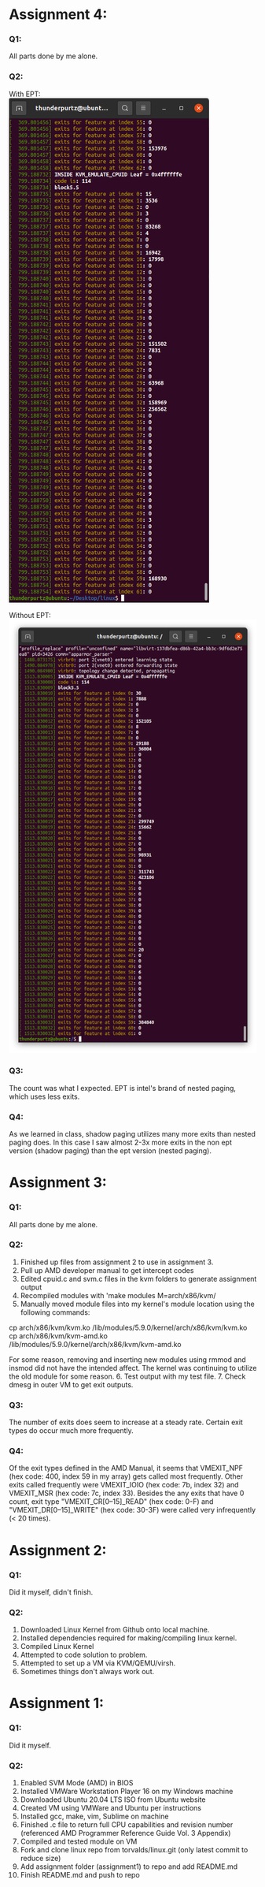 # Assignment 4:

### Q1:
All parts done by me alone.

### Q2:
With EPT:  
![output-ept](a4ept.png)


Without EPT:  
![output-noept](a4noept.png)

### Q3:
The count was what I expected. EPT is intel's brand of nested paging, which uses less exits. 

### Q4:
As we learned in class, shadow paging utilizes many more exits than nested paging does. In this case I saw almost 2-3x more exits in the non ept version (shadow paging) than the ept version (nested paging). 

# Assignment 3:

### Q1:
All parts done by me alone. 

### Q2:
1. Finished up files from assignment 2 to use in assignment 3.
2. Pull up AMD developer manual to get intercept codes 
3. Edited cpuid.c and svm.c files in the kvm folders to generate assignment output
4. Recompiled modules with 'make modules M=arch/x86/kvm/
5. Manually moved module files into my kernel's module location using the following commands:

cp arch/x86/kvm/kvm.ko /lib/modules/5.9.0/kernel/arch/x86/kvm/kvm.ko
cp arch/x86/kvm/kvm-amd.ko /lib/modules/5.9.0/kernel/arch/x86/kvm/kvm-amd.ko

For some reason, removing and inserting new modules using rmmod and insmod did not have the intended affect. The kernel was continuing to utilize the old module for some reason. 
6. Test output with my test file.
7. Check dmesg in outer VM to get exit outputs. 

### Q3: 
The number of exits does seem to increase at a steady rate. Certain exit types do occur much more frequently.

### Q4:
Of the exit types defined in the AMD Manual, it seems that VMEXIT_NPF (hex code: 400, index 59 in my array) gets called most frequently. Other exits called frequently were VMEXIT_IOIO (hex code: 7b, index 32) and VMEXIT_MSR (hex code: 7c, index 33). Besides the any exits that have 0 count, exit type "VMEXIT_CR[0–15]_READ" (hex code: 0-F) and "VMEXIT_DR[0–15]_WRITE" (hex code: 30-3F) were called very infrequently (< 20 times).

# Assignment 2:

### Q1: 

Did it myself, didn't finish.

### Q2:
1. Downloaded Linux Kernel from Github onto local machine.
2. Installed dependencies required for making/compiling linux kernel.
3. Compiled Linux Kernel
4. Attempted to code solution to problem.
5. Attempted to set up a VM via KVM/QEMU/virsh. 
6. Sometimes things don't always work out. 

# Assignment 1:

### Q1:

Did it myself.

### Q2:

1. Enabled SVM Mode (AMD) in BIOS
2. Installed VMWare Workstation Player 16 on my Windows machine
3. Downloaded Ubuntu 20.04 LTS ISO from Ubuntu website
4. Created VM using VMWare and Ubuntu per instructions
5. Installed gcc, make, vim, Sublime on machine
6. Finished .c file to return full CPU capabilities and revision number (referenced AMD Programmer Reference Guide Vol. 3 Appendix)
7. Compiled and tested module on VM
8. Fork and clone linux repo from torvalds/linux.git (only latest commit to reduce size)
9. Add assignment folder (assignment1) to repo and add README.md
10. Finish README.md and push to repo
